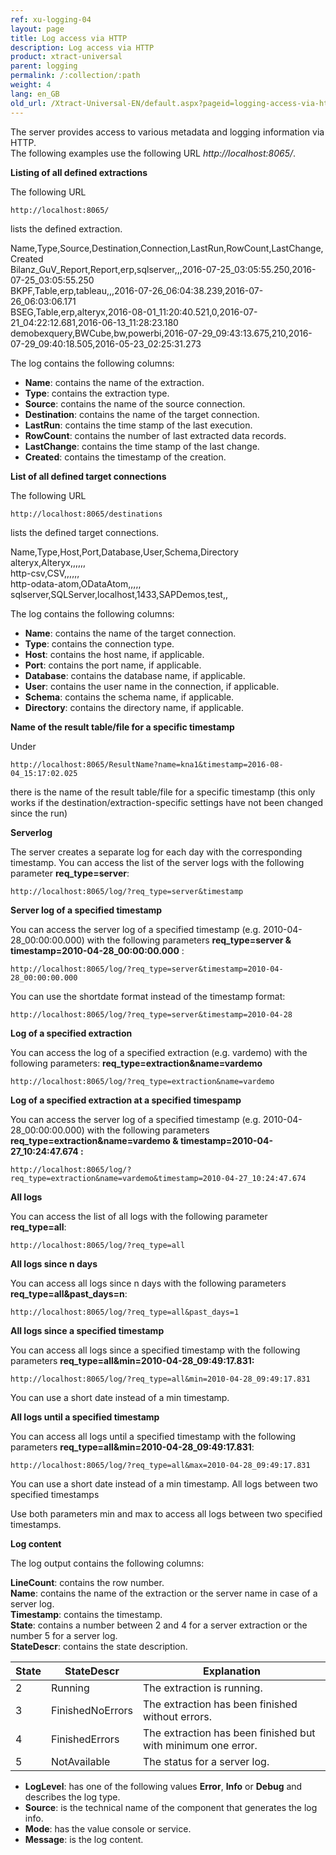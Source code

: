 ```yaml
---
ref: xu-logging-04
layout: page
title: Log access via HTTP
description: Log access via HTTP
product: xtract-universal
parent: logging
permalink: /:collection/:path
weight: 4
lang: en_GB
old_url: /Xtract-Universal-EN/default.aspx?pageid=logging-access-via-http
---
```


The server provides access to various metadata and logging information via HTTP. <br>
The following examples use the following URL *http://localhost:8065/*.

**Listing of all defined extractions**

The following URL 

```
http://localhost:8065/
```
lists the defined extraction. 

Name,Type,Source,Destination,Connection,LastRun,RowCount,LastChange,Created<br>
Bilanz_GuV_Report,Report,erp,sqlserver,,,2016-07-25_03:05:55.250,2016-07-25_03:05:55.250<br>
BKPF,Table,erp,tableau,,,2016-07-26_06:04:38.239,2016-07-26_06:03:06.171<br>
BSEG,Table,erp,alteryx,2016-08-01_11:20:40.521,0,2016-07-21_04:22:12.681,2016-06-13_11:28:23.180<br>
demobexquery,BWCube,bw,powerbi,2016-07-29_09:43:13.675,210,2016-07-29_09:40:18.505,2016-05-23_02:25:31.273

The log contains the following columns:<br>
- **Name**: contains the name of the extraction.
- **Type**: contains the extraction type.
- **Source**: contains the name of the source connection.
- **Destination**: contains the name of the target connection.
- **LastRun**: contains the time stamp of the last execution. 
- **RowCount**: contains the number of last extracted data records. 
- **LastChange**: contains the time stamp of the last change. 
- **Created**: contains the timestamp of the creation. 

**List of all defined target connections**

The following URL
```
http://localhost:8065/destinations
```
lists the defined target connections. 

Name,Type,Host,Port,Database,User,Schema,Directory<br>
alteryx,Alteryx,,,,,,<br>
http-csv,CSV,,,,,,<br>
http-odata-atom,ODataAtom,,,,,<br>
sqlserver,SQLServer,localhost,1433,SAPDemos,test,,

The log contains the following columns:
- **Name**: contains the name of the target connection.
- **Type**: contains the connection type.
- **Host**: contains the host name, if applicable.
- **Port**: contains the port name, if applicable.
- **Database**: contains the database name, if applicable. 
- **User**: contains the user name in the connection, if applicable.  
- **Schema**: contains the schema name, if applicable.  
- **Directory**: contains the directory name, if applicable.

**Name of the result table/file for a specific timestamp**

Under
```
http://localhost:8065/ResultName?name=kna1&timestamp=2016-08-04_15:17:02.025
```
there is the name of the result table/file for a specific timestamp (this only works if the destination/extraction-specific settings have not been changed since the run) 

**Serverlog**

The server creates a separate log for each day with the corresponding timestamp. You can access the list of the server logs with the following parameter **req_type=server**:<br>

```
http://localhost:8065/log/?req_type=server&timestamp
```


**Server log of a specified timestamp**

You can access the server log of a specified timestamp (e.g. 2010-04-28_00:00:00.000) with the following parameters **req_type=server &
timestamp=2010-04-28_00:00:00.000** :

```
http://localhost:8065/log/?req_type=server&timestamp=2010-04-28_00:00:00.000
```

You can use the shortdate format instead of the timestamp format:

```
http://localhost:8065/log/?req_type=server&timestamp=2010-04-28
```

**Log of a specified extraction**

You can access the log of a specified extraction (e.g. vardemo)  with the following  parameters: **req_type=extraction&name=vardemo** 

```
http://localhost:8065/log/?req_type=extraction&name=vardemo
```

**Log of a specified extraction at a specified timespamp**

You can access the server log of a specified timestamp (e.g. 2010-04-28_00:00:00.000) with the following parameters **req_type=extraction&name=vardemo & 
timestamp=2010-04-27_10:24:47.674 :**

```
http://localhost:8065/log/?req_type=extraction&name=vardemo&timestamp=2010-04-27_10:24:47.674
```

**All logs**

You can access the list of all logs with the following parameter **req_type=all**:

```
http://localhost:8065/log/?req_type=all
```

**All logs since n days**

You can access all logs since n days with the following parameters **req_type=all&past_days=n**:

```
http://localhost:8065/log/?req_type=all&past_days=1
```

**All logs since a specified timestamp**

You can access all logs since a specified timestamp with the following parameters **req_type=all&min=2010-04-28_09:49:17.831:**

```
http://localhost:8065/log/?req_type=all&min=2010-04-28_09:49:17.831
```

You can use a short date instead of a min timestamp.


**All logs until a specified timestamp**

You can access all logs until a specified timestamp with the following parameters  **req_type=all&min=2010-04-28_09:49:17.831**:

```
http://localhost:8065/log/?req_type=all&max=2010-04-28_09:49:17.831
```

You can use a short date instead of a min timestamp.
All logs between two specified timestamps

Use both parameters min and max to access all logs between two specified timestamps.

**Log content**

The log output contains the following columns:

**LineCount**: contains the row number.<br>
**Name**: contains the name of the extraction or the server name in case of a server log.<br>
**Timestamp**: contains the timestamp. <br>
**State**: contains a number between 2 and 4 for a server extraction or the number 5 for a server log.<br>
**StateDescr**: contains the state description.

| State | StateDescr       | Explanation                                                  |
|-------|------------------|--------------------------------------------------------------|
| 2     | Running          | The extraction is running.                                   |
| 3     | FinishedNoErrors | The extraction has been finished without errors.             |
| 4     | FinishedErrors   | The extraction has been finished but with minimum one error. |
| 5     | NotAvailable     | The status for a server log.                                 |

- **LogLevel**: has one of the following values **Error**, **Info** or **Debug** and describes the log type.
- **Source**: is the technical name of the component that generates the log info.
- **Mode**: has the value console or service.
- **Message**: is the log content. 




